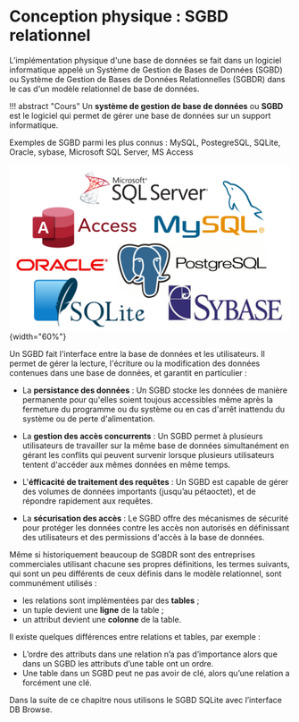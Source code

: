 #	Conception physique : SGBD relationnel

L’implémentation physique d'une base de données se fait dans un logiciel informatique appelé un Système de Gestion de Bases de Données (SGBD) ou Système de Gestion de Bases de Données Relationnelles (SGBDR) dans le cas d'un modèle relationnel de base de données.


!!! abstract "Cours" 
    Un  **système de gestion de base de données** ou  **SGBD** est le logiciel qui permet de gérer une base de données sur un support informatique.


Exemples de SGBD parmi les plus connus : MySQL, PostegreSQL, SQLite, Oracle, sybase, Microsoft SQL Server, MS Access

![Logos de SGBD](assets/3-SGBD-logo.png){width="60%"}


Un SGBD fait l'interface entre la base de données et les utilisateurs. Il permet de gérer la lecture, l'écriture ou la modification des données contenues dans une base de données, et garantit en particulier :

- La **persistance des données** : Un SGBD stocke les données de manière permanente pour qu'elles soient toujous accessibles même après la fermeture du programme ou du système ou en cas d'arrêt inattendu du système ou de perte d'alimentation.

- La **gestion des accès concurrents** : Un SGBD permet à plusieurs utilisateurs de travailler sur la même base de données simultanément en gérant les conflits qui peuvent survenir lorsque plusieurs utilisateurs tentent d'accéder aux mêmes données en même temps. 

- L'**éfficacité de traitement des requêtes** : Un SGBD est capable de gérer des volumes de données importants (jusqu’au pétaoctet), et de répondre rapidement aux requêtes.

- La **sécurisation des accès** : Le SGBD offre des mécanismes de sécurité pour protéger les données contre les accès non autorisés en définissant des utilisateurs et des permissions d'accès à la base de données.


Même si historiquement beaucoup de SGBDR sont des entreprises commerciales utilisant chacune ses propres définitions, les termes suivants, qui sont un peu différents de ceux définis dans le modèle relationnel, sont communément utilisés :

-   les relations sont implémentées par des **tables** ;
- 	un tuple devient une **ligne** de la table ;
- 	un attribut devient une **colonne** de la table.

Il existe quelques différences entre relations et tables, par exemple :

- L’ordre des attributs dans une relation n’a pas d’importance alors que dans un SGBD les attributs d’une table ont un ordre.
- Une table dans un SGBD peut ne pas avoir de clé, alors qu’une relation a forcément une clé.

Dans la suite de ce chapitre nous utilisons le SGBD SQLite avec l’interface DB Browse. 